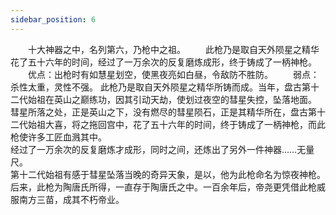 ```yaml
---
sidebar_position: 6
---
```


　　十大神器之中，名列第六，乃枪中之祖。
　　此枪乃是取自天外陨星之精华花了五十六年的时间，经过了一万余次的反复磨炼成形，终于铸成了一柄神枪。
　　优点：出枪时有如慧星划空，使黑夜亮如白昼，令敌防不胜防。
　　弱点：杀性太重，灵性不强。
此枪乃是取自天外陨星之精华所铸而成。当年，盘古第十二代始祖在英山之巅练功，因其引动天劫，使划过夜空的彗星失控，坠落地面。  
彗星所落之处，正是英山之下，没有燃尽的彗星陨石，正是其精华所在，盘古第十二代始祖大喜，将之拖回宫中，花了五十六年的时间，终于铸成了一柄神枪，而此枪使许多工匠血溅其中。  
经过了一万余次的反复磨炼才成形，同时之间，还炼出了另外一件神器……无量尺。  
第十二代始祖有感于彗星坠落当晚的奇异天象，是以，他为此枪命名为惊夜神枪。  
后来，此枪为陶唐氏所得，一直存于陶唐氏之中。一百余年后，帝尧更凭借此枪威服南方三苗，成其不朽帝业。
